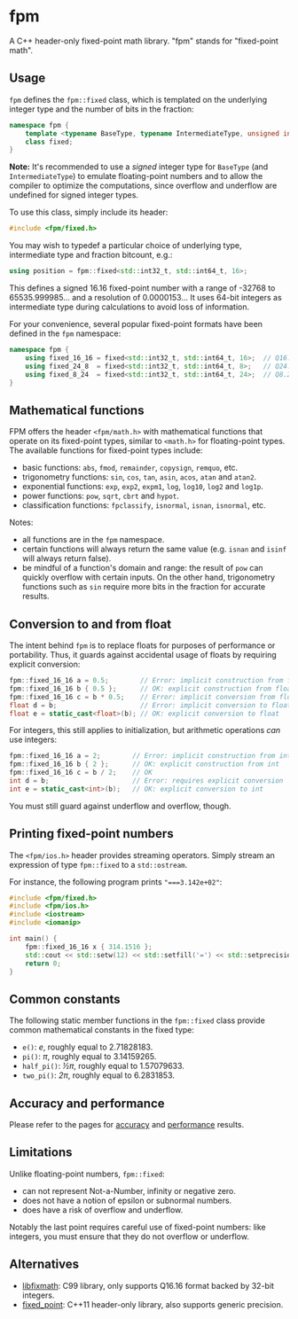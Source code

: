 # fpm
A C++ header-only fixed-point math library. "fpm" stands for "fixed-point math".

## Usage
`fpm` defines the `fpm::fixed` class, which is templated on the underlying integer type and the number of bits in the fraction:
```c++
namespace fpm {
    template <typename BaseType, typename IntermediateType, unsigned int FractionBits>
    class fixed;
}
```
**Note:** It's recommended to use a *signed* integer type for `BaseType` (and `IntermediateType`) to emulate floating-point numbers
and to allow the compiler to optimize the computations, since overflow and underflow are undefined
for signed integer types.

To use this class, simply include its header:
```c++
#include <fpm/fixed.h>
```
You may wish to typedef a particular choice of underlying type, intermediate type and fraction bitcount, e.g.:
```c++
using position = fpm::fixed<std::int32_t, std::int64_t, 16>;
```
This defines a signed 16.16 fixed-point number with a range of -32768 to 65535.999985... and a resolution of 0.0000153... It uses 64-bit integers as intermediate type during calculations to avoid loss of information.

For your convenience, several popular fixed-point formats have been defined in the `fpm` namespace:
```c++
namespace fpm {
    using fixed_16_16 = fixed<std::int32_t, std::int64_t, 16>;  // Q16.16 format
    using fixed_24_8  = fixed<std::int32_t, std::int64_t, 8>;   // Q24.8 format
    using fixed_8_24  = fixed<std::int32_t, std::int64_t, 24>;  // Q8.24 format
}
```

## Mathematical functions
FPM offers the header `<fpm/math.h>` with mathematical functions that operate on its fixed-point types, similar to `<math.h>` for floating-point types.
The available functions for fixed-point types include:
* basic functions: `abs`, `fmod`, `remainder`, `copysign`, `remquo`, etc.
* trigonometry functions: `sin`, `cos`, `tan`, `asin`, `acos`, `atan` and `atan2`.
* exponential functions: `exp`, `exp2`, `expm1`, `log`, `log10`, `log2` and `log1p`.
* power functions: `pow`, `sqrt`, `cbrt` and `hypot`.
* classification functions: `fpclassify`, `isnormal`, `isnan`, `isnormal`, etc.

Notes:
* all functions are in the `fpm` namespace.
* certain functions will always return the same value (e.g. `isnan` and `isinf` will always return false).
* be mindful of a function's domain and range: the result of `pow` can quickly overflow with certain inputs. On the other hand, trigonometry functions such as `sin` require more bits in the fraction for accurate results.

## Conversion to and from float
The intent behind `fpm` is to replace floats for purposes of performance or portability. Thus, it guards against accidental usage of floats by requiring explicit conversion:
```c++
fpm::fixed_16_16 a = 0.5;        // Error: implicit construction from float
fpm::fixed_16_16 b { 0.5 };      // OK: explicit construction from float
fpm::fixed_16_16 c = b * 0.5;    // Error: implicit conversion from float
float d = b;                     // Error: implicit conversion to float
float e = static_cast<float>(b); // OK: explicit conversion to float
```

For integers, this still applies to initialization, but arithmetic operations *can* use integers:
```c++
fpm::fixed_16_16 a = 2;        // Error: implicit construction from int
fpm::fixed_16_16 b { 2 };      // OK: explicit construction from int
fpm::fixed_16_16 c = b / 2;    // OK
int d = b;                     // Error: requires explicit conversion
int e = static_cast<int>(b);   // OK: explicit conversion to int
```
You must still guard against underflow and overflow, though.

## Printing fixed-point numbers
The `<fpm/ios.h>` header provides streaming operators. Simply stream an expression of type `fpm::fixed` to a `std::ostream`.

For instance, the following program prints `"===3.142e+02"`:
```c++
#include <fpm/fixed.h>
#include <fpm/ios.h>
#include <iostream>
#include <iomanip>

int main() {
    fpm::fixed_16_16 x { 314.1516 };
    std::cout << std::setw(12) << std::setfill('=') << std::setprecision(3) << std::scientific << x << std::endl;
    return 0;
}
```

## Common constants
The following static member functions in the `fpm::fixed` class provide common mathematical constants in the fixed type:
* `e()`: _e_, roughly equal to 2.71828183.
* `pi()`: _π_, roughly equal to 3.14159265.
* `half_pi()`: _½π_, roughly equal to 1.57079633.
* `two_pi()`: _2π_, roughly equal to 6.2831853.

## Accuracy and performance
Please refer to the pages for [accuracy](accuracy.md) and [performance](performance.md) results.

## Limitations
Unlike floating-point numbers, `fpm::fixed`:
* can not represent Not-a-Number, infinity or negative zero.
* does not have a notion of epsilon or subnormal numbers.
* does have a risk of overflow and underflow.

Notably the last point requires careful use of fixed-point numbers: like integers, you must ensure that they do not overflow or underflow.

## Alternatives
* [libfixmath](https://github.com/PetteriAimonen/libfixmath): C99 library, only supports Q16.16 format backed by 32-bit integers.
* [fixed_point](https://github.com/johnmcfarlane/fixed_point): C++11 header-only library, also supports generic precision.